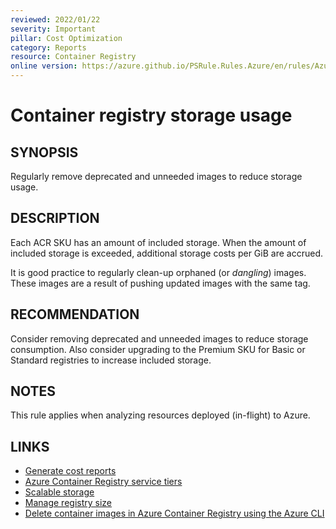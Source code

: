 ```yaml
---
reviewed: 2022/01/22
severity: Important
pillar: Cost Optimization
category: Reports
resource: Container Registry
online version: https://azure.github.io/PSRule.Rules.Azure/en/rules/Azure.ACR.Usage/
---
```


# Container registry storage usage

## SYNOPSIS

Regularly remove deprecated and unneeded images to reduce storage usage.

## DESCRIPTION

Each ACR SKU has an amount of included storage.
When the amount of included storage is exceeded, additional storage costs per GiB are accrued.

It is good practice to regularly clean-up orphaned (or _dangling_) images.
These images are a result of pushing updated images with the same tag.

## RECOMMENDATION

Consider removing deprecated and unneeded images to reduce storage consumption.
Also consider upgrading to the Premium SKU for Basic or Standard registries to increase included storage.

## NOTES

This rule applies when analyzing resources deployed (in-flight) to Azure.

## LINKS

- [Generate cost reports](https://docs.microsoft.com/azure/architecture/framework/cost/monitor-reports)
- [Azure Container Registry service tiers](https://docs.microsoft.com/azure/container-registry/container-registry-skus)
- [Scalable storage](https://docs.microsoft.com/azure/container-registry/container-registry-storage#scalable-storage)
- [Manage registry size](https://docs.microsoft.com/azure/container-registry/container-registry-best-practices#manage-registry-size)
- [Delete container images in Azure Container Registry using the Azure CLI](https://docs.microsoft.com/azure/container-registry/container-registry-delete)
